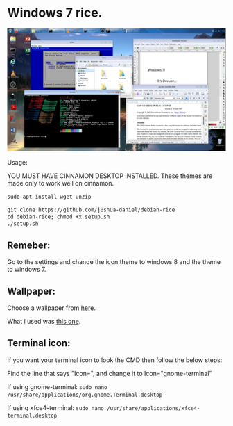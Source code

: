 # Windows 7 rice.

![img](https://github.com/j0shua-daniel/debian-rice/blob/main/1_2025-01-16-170800_1920x1080_scrot.png?raw=true)

Usage:

YOU MUST HAVE CINNAMON DESKTOP INSTALLED. These themes are made only to work well on cinnamon.

```
sudo apt install wget unzip 
```

```
git clone https://github.com/j0shua-daniel/debian-rice
cd debian-rice; chmod +x setup.sh
./setup.sh
```

## Remeber:
Go to the settings and change the icon theme to windows 8 and the theme to windows 7.

## Wallpaper:

Choose a wallpaper from [here](https://windowswallpaper.miraheze.org/wiki/Windows_7). 

What i used was [this one](https://static.wikitide.net/windowswallpaperwiki/1/1c/CA-wp6.jpg).

## Terminal icon:

If you want your terminal icon to look the CMD then follow the below steps:


Find the line that says "Icon=", and change it to Icon="gnome-terminal"

If using gnome-terminal: `sudo nano /usr/share/applications/org.gnome.Terminal.desktop` 

If using xfce4-terminal: `sudo nano /usr/share/applications/xfce4-terminal.desktop`


